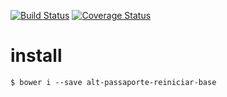[![Build Status](https://secure.travis-ci.org/dsn-nimbus/alt-passaporte-reiniciar-base.png?branch=master)](https://travis-ci.org/dsn-nimbus/alt-passaporte-reiniciar-base)
[![Coverage Status](https://coveralls.io/repos/dsn-nimbus/alt-passaporte-reiniciar-base/badge.svg?branch=master&service=github)](https://coveralls.io/r/dsn-nimbus/alt-passaporte-reiniciar-base/?branch=master)

# install

```shell
$ bower i --save alt-passaporte-reiniciar-base
```
